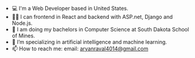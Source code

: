 - 💻 I'm a Web Developer based in United States.
- 🧑‍💻 I can frontend in React and backend with ASP.net, Django and Node.js.
- 🏫 I am doing my bachelors in Computer Science at South Dakota School of Mines.
- 🤖 I’m specializing in artificial intelligence and machine learning.
- 📫 How to reach me: email: aryanraval4014@gmail.com

